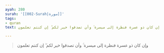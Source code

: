 ```yaml
---
ayah: 280
surah: '[[002-Surah|سورة]]'
tags:
- quran
text: وإن كان ذو عسرة فنظرة إلى ميسرة ۚ وأن تصدقوا خير لكم ۖ إن كنتم تعلمون

---
```

> وإن كان ذو عسرة فنظرة إلى ميسرة ۚ وأن تصدقوا خير لكم ۖ إن كنتم تعلمون
